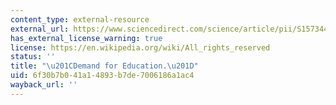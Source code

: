 ```yaml
---
content_type: external-resource
external_url: https://www.sciencedirect.com/science/article/pii/S157344638601009X
has_external_license_warning: true
license: https://en.wikipedia.org/wiki/All_rights_reserved
status: ''
title: "\u201CDemand for Education.\u201D"
uid: 6f30b7b0-41a1-4893-b7de-7006186a1ac4
wayback_url: ''
---
```

